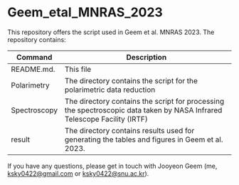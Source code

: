 # Geem_etal_MNRAS_2023
This repository offers the script used in Geem et al. MNRAS 2023. The repository contains:

| Command | Description |
| --- | --- |
| README.md.    | This file|
| Polarimetry   | The directory contains the script for the polarimetric data reduction   |
| Spectroscopy  | The directory contains the script for processing the spectroscopic data taken by NASA Infrared Telescope Facility (IRTF)         |
| result        | The directory contains results used for generating the tables and figures in Geem et al. 2023.|



If you have any questions, please get in touch with Jooyeon Geem (me, ksky0422@gmail.com or ksky0422@snu.ac.kr).

